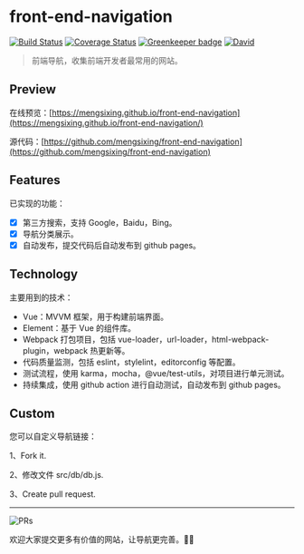 # front-end-navigation

[![Build Status](https://github.com/mengsixing/front-end-navigation/workflows/CI/badge.svg)](https://github.com/mengsixing/front-end-navigation/actions)
[![Coverage Status](https://coveralls.io/repos/github/mengsixing/front-end-navigation/badge.svg)](https://coveralls.io/github/mengsixing/front-end-navigation) [![Greenkeeper badge](https://badges.greenkeeper.io/mengsixing/front-end-navigation.svg)](https://greenkeeper.io/)
[![David](https://img.shields.io/david/mengsixing/front-end-navigation.svg)](https://david-dm.org/mengsixing/front-end-navigation)

> 前端导航，收集前端开发者最常用的网站。

## Preview

在线预览：[https://mengsixing.github.io/front-end-navigation](https://mengsixing.github.io/front-end-navigation/)

源代码：[https://github.com/mengsixing/front-end-navigation](https://github.com/mengsixing/front-end-navigation)

## Features

已实现的功能：

- [x] 第三方搜索，支持 Google，Baidu，Bing。
- [x] 导航分类展示。
- [x] 自动发布，提交代码后自动发布到 github pages。

## Technology

主要用到的技术：

- Vue：MVVM 框架，用于构建前端界面。
- Element：基于 Vue 的组件库。
- Webpack 打包项目，包括 vue-loader，url-loader，html-webpack-plugin，webpack 热更新等。
- 代码质量监测，包括 eslint，stylelint，editorconfig 等配置。
- 测试流程，使用 karma，mocha，@vue/test-utils，对项目进行单元测试。
- 持续集成，使用 github action 进行自动测试，自动发布到 github pages。

## Custom

您可以自定义导航链接：

1、Fork it.

2、修改文件 src/db/db.js.

3、Create pull request.

---

![PRs](https://img.shields.io/badge/PRs-welcome-brightgreen.svg?longCache=true&style=flat-square)

欢迎大家提交更多有价值的网站，让导航更完善。💪💪
